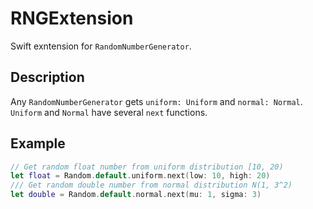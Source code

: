 # RNGExtension

Swift exntension for `RandomNumberGenerator`.

## Description
Any `RandomNumberGenerator` gets `uniform: Uniform` and `normal: Normal`.
`Uniform` and `Normal` have several `next` functions.

## Example

```swift
// Get random float number from uniform distribution [10, 20)
let float = Random.default.uniform.next(low: 10, high: 20)
/// Get random double number from normal distribution N(1, 3^2)
let double = Random.default.normal.next(mu: 1, sigma: 3)
```